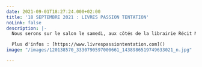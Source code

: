 ```yaml
---
date: 2021-09-01T18:27:24.000+02:00
title: '18 SEPTEMBRE 2021 : LIVRES PASSION TENTATION'
noLink: false
description: |-
  Nous serons sur le salon le samedi, aux côtés de la librairie Récit Music. Mais nos livres seront disponibles tout le week-end.

  Plus d'infos : [https://www.livrespassiontentation.com]()
image: "/images/120138570_3330790597000661_1438986519749633021_n.jpg"

---
```

